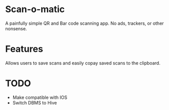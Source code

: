 # Scan-o-matic 

A painfully simple QR and Bar code scanning app. No ads, trackers, or other nonsense.

# Features

Allows users to save scans and easily copay saved scans to the clipboard.

# TODO

* Make compatible with IOS
* Switch DBMS to Hive